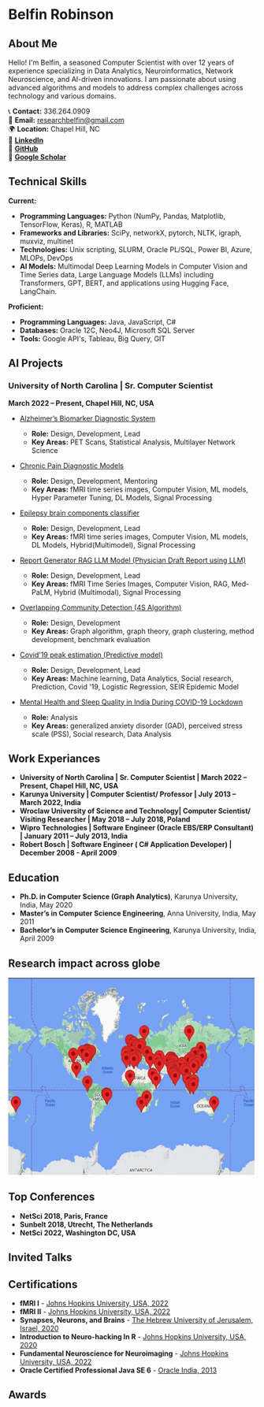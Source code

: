 # Belfin Robinson

## About Me
Hello! I'm Belfin, a seasoned Computer Scientist with over 12 years of experience specializing in Data Analytics, Neuroinformatics, Network Neuroscience, and AI-driven innovations. I am passionate about using advanced algorithms and models to address complex challenges across technology and various domains.

📞 **Contact:** 336.264.0909  
📧 **Email:** [researchbelfin@gmail.com](mailto:researchbelfin@gmail.com)  
🌍 **Location:** Chapel Hill, NC  
🔗 [**LinkedIn**](https://linkedin.com/in/belfin)  
🔗 [**GitHub**](https://github.com/belfinrv)  
🔗 [**Google Scholar**](https://scholar.google.com/citations?user=hXKhuLYAAAAJ&hl=en&authuser=1)  


## Technical Skills
**Current:**
- **Programming Languages:** Python (NumPy, Pandas, Matplotlib, TensorFlow, Keras), R, MATLAB
- **Frameworks and Libraries:** SciPy, networkX, pytorch, NLTK, igraph, muxviz, multinet
- **Technologies:** Unix scripting, SLURM, Oracle PL/SQL, Power BI, Azure, MLOPs, DevOps
- **AI Models:** Multimodal Deep Learning Models in Computer Vision and Time Series data, Large Language Models (LLMs) including Transformers, GPT, BERT, and applications using Hugging Face, LangChain.


**Proficient:**
- **Programming Languages:** Java, JavaScript, C#
- **Databases:** Oracle 12C, Neo4J, Microsoft SQL Server
- **Tools:** Google API's, Tableau, Big Query, GIT

## AI Projects
### University of North Carolina | Sr. Computer Scientist
**March 2022 – Present, Chapel Hill, NC, USA**
- [Alzheimer’s Biomarker Diagnostic System](https://github.com/belfinrv/AlzheimerBioMarker)
  - **Role:** Design, Development, Lead
  - **Key Areas:** PET Scans, Statistical Analysis, Multilayer Network Science
- [Chronic Pain Diagnostic Models](https://github.com/belfinrv/CronicpainMachineLearningfMRI)
  - **Role:** Design, Development, Mentoring
  - **Key Areas:** fMRI time series images, Computer Vision,  ML models, Hyper Parameter Tuning, DL Models, Signal Processing
- [Epilepsy brain components classifier](https://github.com/belfinrv/MultimodalDeepLearningClass)
  - **Role:** Design, Development, Lead
  - **Key Areas:** fMRI time series images, Computer Vision,  ML models, DL Models, Hybrid(Multimodel), Signal Processing
- [Report Generator RAG LLM Model (Physician Draft Report using LLM)](#)
  - **Role:** Design, Development, Lead
  - **Key Areas:** fMRI Time Series Images, Computer Vision, RAG, Med-PaLM, Hybrid (Multimodal), Signal Processing
- [Overlapping Community Detection (4S Algorithm)](https://github.com/belfinrv/4SAlgorithm)
  - **Role:** Design, Development
  - **Key Areas:** Graph algorithm, graph theory, graph clustering, method development, benchmark evaluation

- [Covid'19 peak estimation (Predictive model)](https://github.com/belfinrv/Covid19Peak)
    - **Role:** Design, Development, Lead
    - **Key Areas:** Machine learning, Data Analytics, Social research, Prediction, Covid '19, Logistic Regression, SEIR Epidemic Model
    
 - [Mental Health and Sleep Quality in India During COVID-19 Lockdown](https://github.com/belfinrv/MentalHealthGAD)
   - **Role:**  Analysis
   - **Key Areas:** generalized anxiety disorder (GAD), perceived stress scale (PSS), Social research, Data Analysis 
  
## Work Experiances
-  **University of North Carolina | Sr. Computer Scientist | March 2022 – Present, Chapel Hill, NC, USA**
-  **Karunya University | Computer Scientist/ Professor | July 2013 – March 2022, India**
-  **Wroclaw University of Science and Technology| Computer Scientist/ Visiting Researcher | May 2018 – July 2018, Poland**
-  **Wipro Technologies | Software Engineer (Oracle EBS/ERP Consultant) | January 2011 – July 2013, India**
-  **Robert Bosch | Software Engineer ( C# Application Developer) | December 2008 - April 2009**

## Education
- **Ph.D. in Computer Science (Graph Analytics)**, Karunya University, India, May 2020
- **Master’s in Computer Science Engineering**, Anna University, India, May 2011
- **Bachelor’s in Computer Science Engineering**, Karunya University, India, April 2009

## Research impact across globe
<img src="map.svg" alt="Research Impact" width="500" height="400">

## Top Conferences
- **NetSci 2018, Paris, France**
- **Sunbelt 2018, Utrecht, The Netherlands**
- **NetSci 2022, Washington DC, USA**

## Invited Talks

## Certifications
- **fMRI I** - [Johns Hopkins University, USA, 2022](https://www.coursera.org/account/accomplishments/verify/TBMYM5K6LFP2)
- **fMRI II** - [Johns Hopkins University, USA, 2022](https://www.coursera.org/account/accomplishments/verify/TBMYM5K6LFP2)
- **Synapses, Neurons, and Brains** - [The Hebrew University of Jerusalem, Israel, 2020](https://www.coursera.org/account/accomplishments/records/PG8DN2AY6PG8)
- **Introduction to Neuro-hacking In R** - [Johns Hopkins University, USA, 2020](https://www.coursera.org/account/accomplishments/verify/XVUM9KYJGG6E)
- **Fundamental Neuroscience for Neuroimaging** - [Johns Hopkins University, USA, 2022](https://www.coursera.org/account/accomplishments/verify/P3AMPDXF28QM)
- **Oracle Certified Professional Java SE 6** - [Oracle India, 2013](eCertificate.pdf)

## Awards



